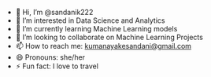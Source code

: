 - 👋 Hi, I’m @sandanik222
- 👀 I’m interested in Data Science and Analytics
- 🌱 I’m currently learning Machine Learning models
- 💞️ I’m looking to collaborate on Machine Learning Projects
- 📫 How to reach me: kumanayakesandani@gmail.com
- 😄 Pronouns: she/her
- ⚡ Fun fact: I love to travel

<!---
sandanik222/sandanik222 is a ✨ special ✨ repository because its `README.md` (this file) appears on your GitHub profile.
You can click the Preview link to take a look at your changes.
--->
